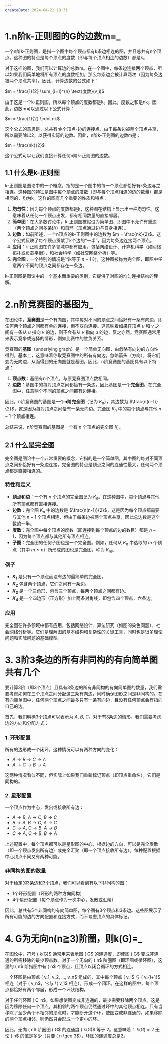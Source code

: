 ```yaml
---
createDate: 2024-04-21 18:31
---
```

# 1.n阶k-正则图的G的边数m=_

一个n阶k-正则图，是指一个图中每个顶点都有k条边相连的图，并且总共有n个顶点。这种图的特点是每个顶点的度数（即与每个顶点相连的边数）都是k。

对于这样的图，我们可以计算边的总数m。在一个图中，每条边连接两个顶点，所以如果我们简单地将所有顶点的度数相加，那么每条边会被计算两次（因为每条边被两个顶点共享）。因此，计算边数的公式如下：

 $m = \frac{1}{2} \sum_{i=1}^{n} \text{度数}(v_i)$

由于这是一个k-正则图，所以每个顶点的度数都是k。因此，度数之和是nk。因此，边数m可以通过以下公式计算：

$m = \frac{1}{2} \cdot nk$

这个公式的意思是，总共有nk个顶点-边的连接点，由于每条边被两个顶点共享，所以需要除以2，以获得实际的边数。因此，n阶k-正则图的边数m是：

$m = \frac{nk}{2}$

这个公式可以让我们直接计算任何n阶k-正则图的边数。

## 1.1 什么是k-正则图

k-正则图是图论中的一个概念，指的是一个图中的每一个顶点都恰好有k条边与之相连。这种图的特征是图中每个顶点的度数（即与每个顶点相连的边的数量）都是相同的，均为k。这样的图有几个重要的性质和特点：

1. **均匀性**：因为每个顶点的度数都是k，这种图在结构上显示出一种均匀性。这意味着从任何一个顶点出发，都有相同数量的直接邻居。
2. **简单图**：在大多数讨论中，k-正则图被假设为简单图，即图中不允许有重边（两个顶点之间多条边）和自环（顶点通过边与自身相连）。
3. **边数**：如前所述，一个n顶点的k-正则图中的边数为 $m = \frac{nk}{2}$。这个公式反映了每个顶点贡献了k个边的“一半”，因为每条边连接两个顶点。
4. **应用**：k-正则图在许多领域中都有应用，包括网络设计、计算机科学（如网络拓扑或负载平衡），和社会科学（如社交网络分析）等。
5. **完全图**：一个特别的情况是当k等于 $n-1$ 时，这种图被称为完全图，即图中任意两个不同的顶点之间都存在一条边。

k-正则图是图论中的一个基本而重要的类别，它提供了对图的均匀连接结构的理解。

# 2.n阶竞赛图的基图为_

在图论中，**竞赛图**是一个有向图，其中每对不同的顶点之间恰好有一条有向边，即任何两个顶点之间都有单向连接，但不双向连接。这意味着如果在顶点 $u$ 和 $v$ 之间有一条从 $u$ 指向 $v$ 的边，则不会有从 $v$ 指向 $u$ 的边，反之亦然。竞赛图通常用来表示竞争或选择的情形，例如比赛中的胜负关系。

竞赛图的**基图**（underlying graph）是一个简单无向图，由忽略有向边的方向性得到。基本上，这意味着你取竞赛图中的所有有向边，忽略箭头（方向），将它们变为无向边，从而得到的无向图就是基图。因此，n阶竞赛图的基图具有以下特点：

1. **顶点数**：基图有n个顶点，与原竞赛图顶点数相同。
2. **边数**：基图中的每对顶点之间都恰有一条边，因此基图是一个**完全图**。在完全图中，任意两个不同的顶点之间都有边连接。

因此，n阶竞赛图的基图是一个**n阶完全图**（记为 $K_n$），其边数为 $\frac{n(n-1)}{2}$，这是因为每对顶点之间恰有一条无向边。完全图 $K_n$ 中的每个顶点与其他 $n-1$ 个顶点相连。

总结来说，n阶竞赛图的基图是一个有 $n$ 个顶点的完全图 $K_n$。

## 2.1 什么是完全图

完全图是图论中一个非常重要的概念，它指的是一个简单图，其中图的每对不同顶点之间都恰好有一条边连接。完全图的特点是顶点之间的连通性最大，任何两个顶点都是直接相连的。

### 特性和定义

- **顶点和边**：一个有 $n$ 个顶点的完全图记为 $K_n$。在这种图中，每个顶点与其他所有顶点都有直接连接。
- **边数**：完全图 $K_n$ 中的边数是 $\frac{n(n-1)}{2}$，这是因为每个顶点都需要与其他 $n-1$ 个顶点相连，但由于每条边被两个顶点共享，因此总边数是这个数的一半。
- **度数**：完全图中每个顶点的度数（即连接到每个顶点的边的数目）都是 $n-1$，因为每个顶点都与其他所有顶点相连。
- **子图**：完全图的任何子图也是一个完全图。例如，任何从 $K_n$ 中选取的 $m$ 个顶点（其中 $m \leq n$）所形成的图也是完全图，称为 $K_m$。

### 例子

- **$K_1$** 是只有一个顶点而没有边的最简单的完全图。
- **$K_2$** 包含两个顶点，它们之间有一条边。
- **$K_3$** 是一个三角形，包含三个顶点，每两个顶点之间都有边。
- **$K_4$** 是一个四边形（正方形）加上两条对角线，即包含四个顶点，六条边。

### 应用

完全图在许多领域中都有应用，包括网络设计、算法研究（如图的染色问题）、社会网络分析等。它们是理解图的基本结构和复杂性的关键工具，同时也是很多理论问题和实际问题的基础模型。

# 3. 3阶3条边的所有非同构的有向简单图共有几个
要计算3阶（即3个顶点）且具有3条边的所有非同构的有向简单图的数量，我们需要考虑如何在三个顶点之间分配这三条有向边，同时确保图形之间是非同构的。在有向简单图中，任何两个顶点之间最多只有一条有向边，且没有任何顶点会有指向自己的边。

首先，我们明确3个顶点可以表示为 $A$, $B$, $C$。对于有3条边的情形，我们需要考虑边的方向和分配方式：

### 1. 环形配置
所有的边形成一个闭环，这种情况可以有两种方向的变化：
-  $A \rightarrow B \rightarrow C \rightarrow A$
-  $A \rightarrow C \rightarrow B \rightarrow A$

这两种情况看似不同，但实际上如果我们重新标记顶点（即顶点重命名），它们是同构的。

### 2. 星形配置
一个顶点作为中心，发出或接收所有边：
- $A \rightarrow B$, $A \rightarrow C$, $B \rightarrow C$
- $B \rightarrow A$, $B \rightarrow C$, $A \rightarrow C$
- $C \rightarrow A$, $C \rightarrow B$, $A \rightarrow B$
- $C \rightarrow A$, $C \rightarrow B$, $B \rightarrow A$

上述配置中，每个顶点都可以是星形图的中心，根据边的方向，可以是完全发散（即一个顶点发出所有边）或完全汇聚（即一个顶点接收所有边）。每种配置根据中心顶点不同又有两种可能。

### 非同构的图的数量
对于给定的3条边和3个顶点，我们可以看到有以下非同构的图：

- 1个环形配置（环形的两种方向同构）
- 4个星形配置（每个顶点作为一次中心，发散或汇聚）

因此，总共有5个非同构的有向简单图，每个图有3个顶点和3条边。这些图展示了所有可能的边的方向配置和连接方式，而不考虑顶点的具体标记。

# 4. G为无向n(n≧3)阶圈，则k(G)=_

在图论中，符号 \( k(G)$ 通常用来表示图 \( G$ 的连通度，即使图 \( G$ 变成非连通的所需移除的最少顶点数。对于一个无向的 \( n$ 阶圈图（即环图或循环图），这里的 \( n$ 阶指图中有 \( n$ 个顶点，且顶点以闭合循环的方式相连。

一个环图是由顶点 \( v_1, v_2, ..., v_n$ 组成的，其中每个顶点 \( v_i$ 与 \( v_{i+1}$ 相连（对于 \( v_n$，它与 \( v_1$ 相连），形成一个闭环。在这样的图中，每个顶点都恰好有两个邻居，形成一个环状结构。

对于任何环图 \( C_n$，如果想使图变成非连通的，最少需要移除两个顶点。这是因为移除任何一个顶点，其相邻的两个顶点仍然通过环中的其他顶点相连。只有当移除了至少两个不相邻的顶点时，才能断开这个环，使图变成非连通的。如果移除的两个顶点相邻，则仍然只会形成一个更小的环。

因此，无向 \( n$ 阶圈图 \( G$ 的连通度 \( k(G)$ 等于 2。这意味着：
$k(G) = 2$
无论 \( n$ 的值是多少（只要 \( n \geq 3$），环图的连通度总是2。